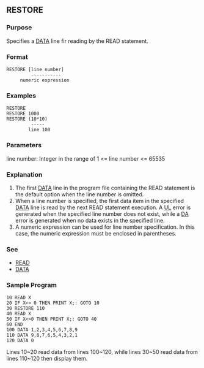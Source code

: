 ## RESTORE

### Purpose

Specifies a [DATA](DATA) line fir reading by the READ statement.

### Format

```basic
RESTORE [line number]
         -----------
     numeric expression
```

### Examples

```basic
RESTORE
RESTORE 1000
RESTORE (10*10)
         -----
        line 100
```

### Parameters

line number: Integer in the range of 1 <= line number <= 65535

### Explanation

1. The first [DATA](DATA) line in the program file containing the READ 
statement is the default option when the line number is omitted.
2. When a line number is specified, the first data item in the specified
[DATA](DATA) line is read by the next READ statement execution. 
A [UL](../errors/UL) error is generated when the specified line number
does not exist, while a [DA](../errors/DA) error is generated when no
data exists in the specified line.
3. A numeric expression can be used for line number specification. In this
case, the numeric expression must be enclosed in parentheses.

### See

- [READ](READ)
- [DATA](DATA)

### Sample Program

```basic
10 READ X
20 IF X<> 0 THEN PRINT X;: GOTO 10
30 RESTORE 110
40 READ X
50 IF X<>0 THEN PRINT X;: GOTO 40
60 END
100 DATA 1,2,3,4,5,6,7,8,9
110 DATA 9,8,7,6,5,4,3,2,1
120 DATA 0
```

Lines 10~20 read data from lines 100~120, while lines 30~50 read data from
lines 110~120 then display them.
